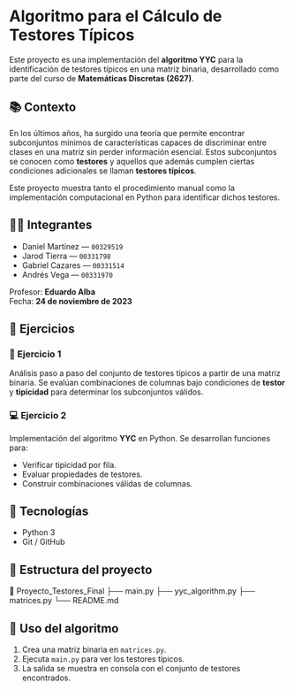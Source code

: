 # Algoritmo para el Cálculo de Testores Típicos

Este proyecto es una implementación del **algoritmo YYC** para la identificación de testores típicos en una matriz binaria, desarrollado como parte del curso de **Matemáticas Discretas (2627)**.

## 📚 Contexto

En los últimos años, ha surgido una teoría que permite encontrar subconjuntos mínimos de características capaces de discriminar entre clases en una matriz sin perder información esencial. Estos subconjuntos se conocen como **testores** y aquellos que además cumplen ciertas condiciones adicionales se llaman **testores típicos**.

Este proyecto muestra tanto el procedimiento manual como la implementación computacional en Python para identificar dichos testores.

## 👨‍🏫 Integrantes

- Daniel Martínez — `00329519`
- Jarod Tierra — `00331798`
- Gabriel Cazares — `00331514`
- Andrés Vega — `00331970`

Profesor: **Eduardo Alba**  
Fecha: **24 de noviembre de 2023**

## 📌 Ejercicios

### 🧮 Ejercicio 1
Análisis paso a paso del conjunto de testores típicos a partir de una matriz binaria. Se evalúan combinaciones de columnas bajo condiciones de **testor** y **tipicidad** para determinar los subconjuntos válidos.

### 💻 Ejercicio 2
Implementación del algoritmo **YYC** en Python. Se desarrollan funciones para:

- Verificar tipicidad por fila.
- Evaluar propiedades de testores.
- Construir combinaciones válidas de columnas.

## 🚀 Tecnologías

- Python 3
- Git / GitHub

## 📂 Estructura del proyecto

📁 Proyecto_Testores_Final
├── main.py
├── yyc_algorithm.py
├── matrices.py
└── README.md


## 🧠 Uso del algoritmo

1. Crea una matriz binaria en `matrices.py`.
2. Ejecuta `main.py` para ver los testores típicos.
3. La salida se muestra en consola con el conjunto de testores encontrados.


